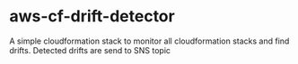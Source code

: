 # aws-cf-drift-detector
A simple cloudformation stack to monitor all cloudformation stacks and find drifts. Detected drifts are send to SNS topic 
